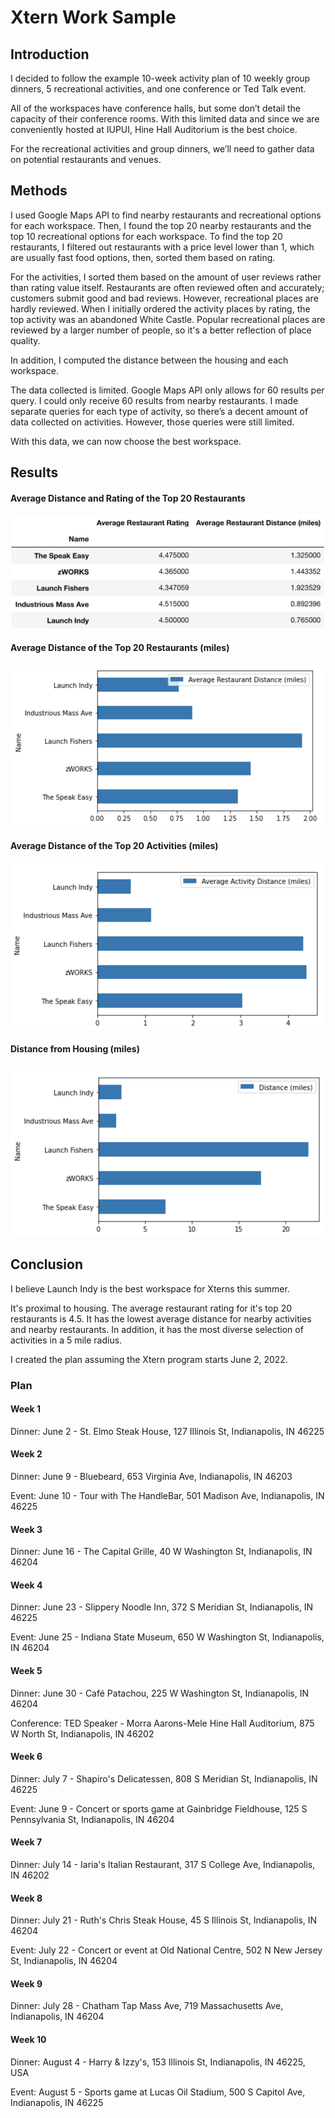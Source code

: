 # Xtern Work Sample

## Introduction

I decided to follow the example 10-week activity plan of 10 weekly group dinners, 5 recreational activities, and one conference or Ted Talk event.

All of the workspaces have conference halls, but some don’t detail the capacity of their conference rooms. With this limited data and since we are conveniently hosted at IUPUI, Hine Hall Auditorium is the best choice.

For the recreational activities and group dinners, we’ll need to gather data on potential restaurants and venues.

## Methods

I used Google Maps API to find nearby restaurants and recreational options for each workspace. Then, I found the top 20 nearby restaurants and the top 10 recreational options for each workspace. To find the top 20 restaurants, I filtered out restaurants with a price level lower than 1, which are usually fast food options, then, sorted them based on rating. 

For the activities, I sorted them based on the amount of user reviews rather than rating value itself. Restaurants are often reviewed often and accurately; customers submit good and bad reviews. However, recreational places are hardly reviewed. When I initially ordered the activity places by rating, the top activity was an abandoned White Castle. Popular recreational places are reviewed by a larger number of people, so it's a better reflection of place quality.

In addition, I computed the distance between the housing and each workspace.

The data collected is limited. Google Maps API only allows for 60 results per query. I could only receive 60 results from nearby restaurants. I made separate queries for each type of activity, so there’s a decent amount of data collected on activities. However, those queries were still limited.

With this data, we can now choose the best workspace.

## Results

#### Average Distance and Rating of the Top 20 Restaurants

![alt text](./RestaurantTable.png)

#### Average Distance of the Top 20 Restaurants (miles)

![alt text](./AvgRestaurantDistance.png)

#### Average Distance of the Top 20 Activities (miles)

![alt text](./AvgActivityDistance.png)

#### Distance from Housing (miles)

![alt text](./HousingDistance.png)


## Conclusion

I believe Launch Indy is the best workspace for Xterns this summer. 

It's proximal to housing. The average restaurant rating for it's top 20 restaurants is 4.5. It has the lowest average distance for nearby activities and nearby restaurants. In addition, it has the most diverse selection of activities in a 5 mile radius.

I created the plan assuming the Xtern program starts June 2, 2022.

### Plan

#### Week 1

Dinner:
June 2 - St. Elmo Steak House, 127 Illinois St, Indianapolis, IN 46225

#### Week 2

Dinner:
June 9 - Bluebeard, 653 Virginia Ave, Indianapolis, IN 46203	

Event:
June 10 - Tour with The HandleBar, 501 Madison Ave, Indianapolis, IN 46225

#### Week 3

Dinner:
June 16 - The Capital Grille, 40 W Washington St, Indianapolis, IN 46204

#### Week 4

Dinner:
June 23 - Slippery Noodle Inn, 372 S Meridian St, Indianapolis, IN 46225	

Event:
June 25 - Indiana State Museum, 650 W Washington St, Indianapolis, IN 46204

#### Week 5

Dinner:
June 30 - Café Patachou, 225 W Washington St, Indianapolis, IN 46204

Conference:
TED Speaker - Morra Aarons-Mele
Hine Hall Auditorium, 875 W North St, Indianapolis, IN 46202

#### Week 6

Dinner:
July 7 - Shapiro's Delicatessen, 808 S Meridian St, Indianapolis, IN 46225

Event:
June 9 - Concert or sports game at Gainbridge Fieldhouse, 125 S Pennsylvania St, Indianapolis, IN 46204

#### Week 7

Dinner:
July 14 - Iaria's Italian Restaurant, 317 S College Ave, Indianapolis, IN 46202

#### Week 8

Dinner:
July 21 - Ruth's Chris Steak House, 45 S Illinois St, Indianapolis, IN 46204

Event:
July 22 - Concert or event at Old National Centre, 502 N New Jersey St, Indianapolis, IN 46204

#### Week 9

Dinner:
July 28 - Chatham Tap Mass Ave, 719 Massachusetts Ave, Indianapolis, IN 46204

#### Week 10

Dinner:
August 4 - Harry & Izzy's, 153 Illinois St, Indianapolis, IN 46225, USA	

Event:
August 5 - Sports game at Lucas Oil Stadium, 500 S Capitol Ave, Indianapolis, IN 46225
